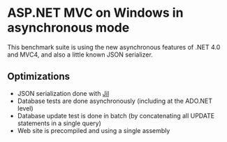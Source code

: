 # ASP.NET MVC on Windows in asynchronous mode

This benchmark suite is using the new asynchronous features of .NET 4.0 and MVC4, and also a little known JSON serializer.

## Optimizations

* JSON serialization done with [Jil](https://github.com/kevin-montrose/Jil)
* Database tests are done asynchronously (including at the ADO.NET level)
* Database update test is done in batch (by concatenating all UPDATE statements in a single query)
* Web site is precompiled and using a single assembly